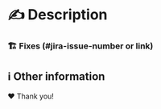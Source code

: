 <!-- 
    Thank you for your contribution to the polyPod repo. 🌻

    Please, make sure that:
    - You wait till the build is finished and is green
    - Tests for the changes have been added, if possible (for bug fixes / new features)
    - Docs have been reviewed and added / updated, if needed (for bug fixes / new features)
    - Commits in this PR are minimal and have descriptive commit messages.

    Before submitting this PR, please fill the following information on the following sections.
-->


# ✍️ Description
<!-- 
    Please, include a summary of the changes you made here and the related issue.
    Some questions to help you give more context:
     - What is the current behavior?
     - Why we need this change/addition?
     - What is the new behavior (if this a feature change)?
     - What should we expect after this change/addition? 
     - How did you test it?
     - Does this introduce a breaking change?
     - Are there any dependencies that are required for this change?
 -->

<!-- Link here the related JIRA issue in case of a bug / feature -->
### 🏗️ Fixes (#jira-issue-number or link)


<!-- Optional -->
## ℹ️ Other information
<!-- 
    Any other information that is important to this PR. 
    e.g. if regards a frontend UI change, add some screenshots 📸
    of how the app looked before and how it looks after the change.
-->


<!-- Please, delete comments when you are done -->

♥️ Thank you!
